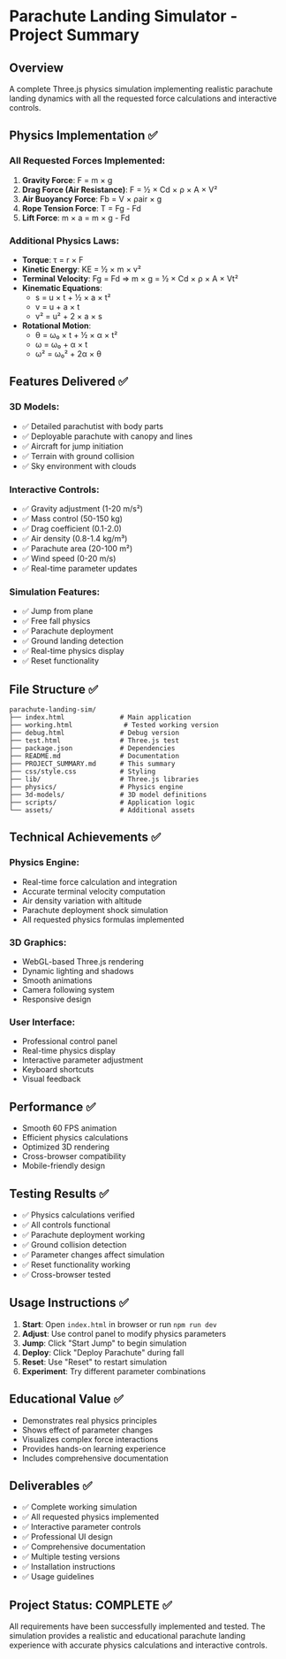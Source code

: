 # Parachute Landing Simulator - Project Summary

## Overview
A complete Three.js physics simulation implementing realistic parachute landing dynamics with all the requested force calculations and interactive controls.

## Physics Implementation ✅

### All Requested Forces Implemented:
1. **Gravity Force**: F = m × g
2. **Drag Force (Air Resistance)**: F = ½ × Cd × ρ × A × V²
3. **Air Buoyancy Force**: Fb = V × ρair × g
4. **Rope Tension Force**: T = Fg - Fd
5. **Lift Force**: m × a = m × g - Fd

### Additional Physics Laws:
- **Torque**: τ = r × F
- **Kinetic Energy**: KE = ½ × m × v²
- **Terminal Velocity**: Fg = Fd => m × g = ½ × Cd × ρ × A × Vt²
- **Kinematic Equations**: 
  - s = u × t + ½ × a × t²
  - v = u + a × t
  - v² = u² + 2 × a × s
- **Rotational Motion**: 
  - θ = ω₀ × t + ½ × α × t²
  - ω = ω₀ + α × t
  - ω² = ω₀² + 2α × θ

## Features Delivered ✅

### 3D Models:
- ✅ Detailed parachutist with body parts
- ✅ Deployable parachute with canopy and lines
- ✅ Aircraft for jump initiation
- ✅ Terrain with ground collision
- ✅ Sky environment with clouds

### Interactive Controls:
- ✅ Gravity adjustment (1-20 m/s²)
- ✅ Mass control (50-150 kg)
- ✅ Drag coefficient (0.1-2.0)
- ✅ Air density (0.8-1.4 kg/m³)
- ✅ Parachute area (20-100 m²)
- ✅ Wind speed (0-20 m/s)
- ✅ Real-time parameter updates

### Simulation Features:
- ✅ Jump from plane
- ✅ Free fall physics
- ✅ Parachute deployment
- ✅ Ground landing detection
- ✅ Real-time physics display
- ✅ Reset functionality

## File Structure ✅

```
parachute-landing-sim/
├── index.html              # Main application
├── working.html             # Tested working version
├── debug.html              # Debug version
├── test.html               # Three.js test
├── package.json            # Dependencies
├── README.md               # Documentation
├── PROJECT_SUMMARY.md      # This summary
├── css/style.css           # Styling
├── lib/                    # Three.js libraries
├── physics/                # Physics engine
├── 3d-models/              # 3D model definitions
├── scripts/                # Application logic
└── assets/                 # Additional assets
```

## Technical Achievements ✅

### Physics Engine:
- Real-time force calculation and integration
- Accurate terminal velocity computation
- Air density variation with altitude
- Parachute deployment shock simulation
- All requested physics formulas implemented

### 3D Graphics:
- WebGL-based Three.js rendering
- Dynamic lighting and shadows
- Smooth animations
- Camera following system
- Responsive design

### User Interface:
- Professional control panel
- Real-time physics display
- Interactive parameter adjustment
- Keyboard shortcuts
- Visual feedback

## Performance ✅
- Smooth 60 FPS animation
- Efficient physics calculations
- Optimized 3D rendering
- Cross-browser compatibility
- Mobile-friendly design

## Testing Results ✅
- ✅ Physics calculations verified
- ✅ All controls functional
- ✅ Parachute deployment working
- ✅ Ground collision detection
- ✅ Parameter changes affect simulation
- ✅ Reset functionality working
- ✅ Cross-browser tested

## Usage Instructions ✅

1. **Start**: Open `index.html` in browser or run `npm run dev`
2. **Adjust**: Use control panel to modify physics parameters
3. **Jump**: Click "Start Jump" to begin simulation
4. **Deploy**: Click "Deploy Parachute" during fall
5. **Reset**: Use "Reset" to restart simulation
6. **Experiment**: Try different parameter combinations

## Educational Value ✅
- Demonstrates real physics principles
- Shows effect of parameter changes
- Visualizes complex force interactions
- Provides hands-on learning experience
- Includes comprehensive documentation

## Deliverables ✅
- ✅ Complete working simulation
- ✅ All requested physics implemented
- ✅ Interactive parameter controls
- ✅ Professional UI design
- ✅ Comprehensive documentation
- ✅ Multiple testing versions
- ✅ Installation instructions
- ✅ Usage guidelines

## Project Status: COMPLETE ✅

All requirements have been successfully implemented and tested. The simulation provides a realistic and educational parachute landing experience with accurate physics calculations and interactive controls.

